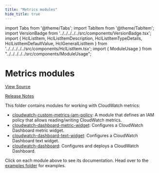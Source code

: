 ```yaml
---
title: "Metrics modules"
hide_title: true
---
```


import Tabs from '@theme/Tabs';
import TabItem from '@theme/TabItem';
import VersionBadge from '../../../../../src/components/VersionBadge.tsx';
import { HclListItem, HclListItemDescription, HclListItemTypeDetails, HclListItemDefaultValue, HclGeneralListItem } from '../../../../../src/components/HclListItem.tsx';
import { ModuleUsage } from "../../../../../src/components/ModuleUsage";

<VersionBadge repoTitle="AWS Monitoring Modules" version="0.36.16" lastModifiedVersion="0.36.12"/>

# Metrics modules

<a href="https://github.com/gruntwork-io/terraform-aws-monitoring/tree/v0.36.16/modules/metrics" className="link-button" title="View the source code for this module in GitHub.">View Source</a>

<a href="https://github.com/gruntwork-io/terraform-aws-monitoring/releases/tag/v0.36.12" className="link-button" title="Release notes for only versions which impacted this module.">Release Notes</a>

This folder contains modules for working with CloudWatch metrics:

*   [cloudwatch-custom-metrics-iam-policy](https://github.com/gruntwork-io/terraform-aws-monitoring/tree/v0.36.16/modules/metrics/cloudwatch-custom-metrics-iam-policy): A module that defines
    an IAM policy that allows reading/writing CloudWatch metrics.
*   [cloudwatch-dashboard-metric-widget](https://github.com/gruntwork-io/terraform-aws-monitoring/tree/v0.36.16/modules/metrics/cloudwatch-dashboard-metric-widget): Configures a CloudWatch Dashboard metric widget.
*   [cloudwatch-dashboard-text-widget](https://github.com/gruntwork-io/terraform-aws-monitoring/tree/v0.36.16/modules/metrics/cloudwatch-dashboard-text-widget): Configures a CloudWatch Dashboard text widget.
*   [cloudwatch-dashboard](https://github.com/gruntwork-io/terraform-aws-monitoring/tree/v0.36.16/modules/metrics/cloudwatch-dashboard): Configures and deploys a CloudWatch Dashboard.

Click on each module above to see its documentation. Head over to the [examples folder](https://github.com/gruntwork-io/terraform-aws-monitoring/tree/v0.36.16/examples) for examples.


<!-- ##DOCS-SOURCER-START
{
  "originalSources": [
    "https://github.com/gruntwork-io/terraform-aws-monitoring/tree/v0.36.16/modules/metrics/readme.md",
    "https://github.com/gruntwork-io/terraform-aws-monitoring/tree/v0.36.16/modules/metrics/variables.tf",
    "https://github.com/gruntwork-io/terraform-aws-monitoring/tree/v0.36.16/modules/metrics/outputs.tf"
  ],
  "sourcePlugin": "module-catalog-api",
  "hash": "259a15de7dd798f9c23ff2aa46a9a4ef"
}
##DOCS-SOURCER-END -->
